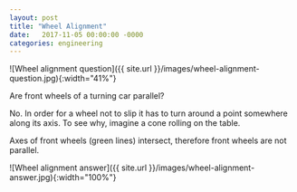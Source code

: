 ```yaml
---
layout: post
title: "Wheel Alignment"
date:   2017-11-05 00:00:00 -0000
categories: engineering
---
```


![Wheel alignment question]({{ site.url }}/images/wheel-alignment-question.jpg){:width="41%"}

Are front wheels of a turning car parallel?

<!--more-->

No. In order for a wheel not to slip it has to turn around a point somewhere along its axis. To see why, imagine a cone rolling on the table.

Axes of front wheels (green lines) intersect, therefore front wheels are not parallel.

![Wheel alignment answer]({{ site.url }}/images/wheel-alignment-answer.jpg){:width="100%"}

